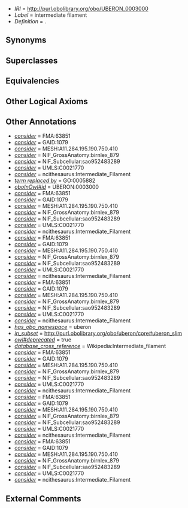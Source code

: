  * *IRI* = http://purl.obolibrary.org/obo/UBERON_0003000
 * *Label* = intermediate filament
 * *Definition* = .

## Synonyms


## Superclasses


## Equivalencies


## Other Logical Axioms


## Other Annotations

 * *[consider](../../er/oboInOwl#consider.md)* = FMA:63851
 * *[consider](../../er/oboInOwl#consider.md)* = GAID:1079
 * *[consider](../../er/oboInOwl#consider.md)* = MESH:A11.284.195.190.750.410
 * *[consider](../../er/oboInOwl#consider.md)* = NIF_GrossAnatomy:birnlex_879
 * *[consider](../../er/oboInOwl#consider.md)* = NIF_Subcellular:sao952483289
 * *[consider](../../er/oboInOwl#consider.md)* = UMLS:C0021770
 * *[consider](../../er/oboInOwl#consider.md)* = ncithesaurus:Intermediate_Filament
 * *[term replaced by](../../IAO/01/IAO_0100001.md)* = GO:0005882
 * *[oboInOwl#id](../../id/oboInOwl#id.md)* = UBERON:0003000
 * *[consider](../../er/oboInOwl#consider.md)* = FMA:63851
 * *[consider](../../er/oboInOwl#consider.md)* = GAID:1079
 * *[consider](../../er/oboInOwl#consider.md)* = MESH:A11.284.195.190.750.410
 * *[consider](../../er/oboInOwl#consider.md)* = NIF_GrossAnatomy:birnlex_879
 * *[consider](../../er/oboInOwl#consider.md)* = NIF_Subcellular:sao952483289
 * *[consider](../../er/oboInOwl#consider.md)* = UMLS:C0021770
 * *[consider](../../er/oboInOwl#consider.md)* = ncithesaurus:Intermediate_Filament
 * *[consider](../../er/oboInOwl#consider.md)* = FMA:63851
 * *[consider](../../er/oboInOwl#consider.md)* = GAID:1079
 * *[consider](../../er/oboInOwl#consider.md)* = MESH:A11.284.195.190.750.410
 * *[consider](../../er/oboInOwl#consider.md)* = NIF_GrossAnatomy:birnlex_879
 * *[consider](../../er/oboInOwl#consider.md)* = NIF_Subcellular:sao952483289
 * *[consider](../../er/oboInOwl#consider.md)* = UMLS:C0021770
 * *[consider](../../er/oboInOwl#consider.md)* = ncithesaurus:Intermediate_Filament
 * *[consider](../../er/oboInOwl#consider.md)* = FMA:63851
 * *[consider](../../er/oboInOwl#consider.md)* = GAID:1079
 * *[consider](../../er/oboInOwl#consider.md)* = MESH:A11.284.195.190.750.410
 * *[consider](../../er/oboInOwl#consider.md)* = NIF_GrossAnatomy:birnlex_879
 * *[consider](../../er/oboInOwl#consider.md)* = NIF_Subcellular:sao952483289
 * *[consider](../../er/oboInOwl#consider.md)* = UMLS:C0021770
 * *[consider](../../er/oboInOwl#consider.md)* = ncithesaurus:Intermediate_Filament
 * *[has_obo_namespace](../../ce/oboInOwl#hasOBONamespace.md)* = uberon
 * *[in_subset](../../et/oboInOwl#inSubset.md)* = http://purl.obolibrary.org/obo/uberon/core#uberon_slim
 * *[owl#deprecated](../../ed/owl#deprecated.md)* = true
 * *[database_cross_reference](../../ef/oboInOwl#hasDbXref.md)* = Wikipedia:Intermediate_filament
 * *[consider](../../er/oboInOwl#consider.md)* = FMA:63851
 * *[consider](../../er/oboInOwl#consider.md)* = GAID:1079
 * *[consider](../../er/oboInOwl#consider.md)* = MESH:A11.284.195.190.750.410
 * *[consider](../../er/oboInOwl#consider.md)* = NIF_GrossAnatomy:birnlex_879
 * *[consider](../../er/oboInOwl#consider.md)* = NIF_Subcellular:sao952483289
 * *[consider](../../er/oboInOwl#consider.md)* = UMLS:C0021770
 * *[consider](../../er/oboInOwl#consider.md)* = ncithesaurus:Intermediate_Filament
 * *[consider](../../er/oboInOwl#consider.md)* = FMA:63851
 * *[consider](../../er/oboInOwl#consider.md)* = GAID:1079
 * *[consider](../../er/oboInOwl#consider.md)* = MESH:A11.284.195.190.750.410
 * *[consider](../../er/oboInOwl#consider.md)* = NIF_GrossAnatomy:birnlex_879
 * *[consider](../../er/oboInOwl#consider.md)* = NIF_Subcellular:sao952483289
 * *[consider](../../er/oboInOwl#consider.md)* = UMLS:C0021770
 * *[consider](../../er/oboInOwl#consider.md)* = ncithesaurus:Intermediate_Filament
 * *[consider](../../er/oboInOwl#consider.md)* = FMA:63851
 * *[consider](../../er/oboInOwl#consider.md)* = GAID:1079
 * *[consider](../../er/oboInOwl#consider.md)* = MESH:A11.284.195.190.750.410
 * *[consider](../../er/oboInOwl#consider.md)* = NIF_GrossAnatomy:birnlex_879
 * *[consider](../../er/oboInOwl#consider.md)* = NIF_Subcellular:sao952483289
 * *[consider](../../er/oboInOwl#consider.md)* = UMLS:C0021770
 * *[consider](../../er/oboInOwl#consider.md)* = ncithesaurus:Intermediate_Filament

## External Comments

